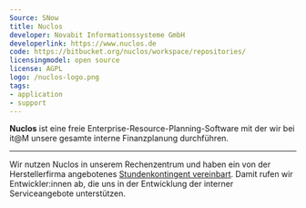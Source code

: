 ```yaml
---
Source: SNow
title: Nuclos
developer: Novabit Informationssysteme GmbH
developerlink: https://www.nuclos.de
code: https://bitbucket.org/nuclos/workspace/repositories/
licensingmodel: open source
license: AGPL
logo: /nuclos-logo.png
tags:
- application
- support
---
```


__Nuclos__ ist eine freie Enterprise-Resource-Planning-Software mit der wir bei it@M unsere gesamte interne Finanzplanung durchführen.


---

Wir nutzen Nuclos in unserem Rechenzentrum und haben ein von der Herstellerfirma angebotenes [Stundenkontingent vereinbart](https://www.nuclos.de/support/).
Damit rufen wir Entwickler:innen ab, die uns in der Entwicklung der interner Serviceangebote unterstützen.

